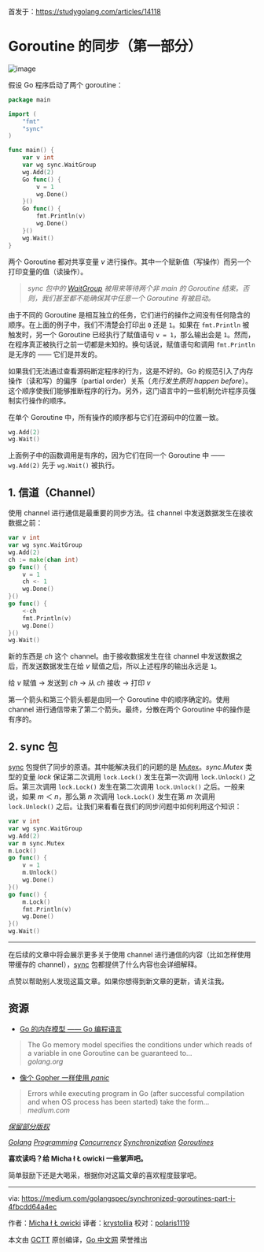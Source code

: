 首发于：https://studygolang.com/articles/14118

# Goroutine 的同步（第一部分）

![image](https://raw.githubusercontent.com/studygolang/gctt-images/master/sync-goroutine/part1.jpeg)

假设 Go 程序启动了两个 goroutine：

```go
package main

import (
    "fmt"
    "sync"
)

func main() {
    var v int
    var wg sync.WaitGroup
    wg.Add(2)
    Go func() {
        v = 1
        wg.Done()
    }()
    Go func() {
        fmt.Println(v)
        wg.Done()
    }()
    wg.Wait()
}
```

两个 Goroutine 都对共享变量 *v* 进行操作。其中一个赋新值（写操作）而另一个打印变量的值（读操作）。

> *sync 包中的 [WaitGroup](https://golang.org/pkg/sync/#WaitGroup) 被用来等待两个非 main 的 Goroutine 结束。否则，我们甚至都不能确保其中任意一个 Goroutine 有被启动。*

由于不同的 Goroutine 是相互独立的任务，它们进行的操作之间没有任何隐含的顺序。在上面的例子中，我们不清楚会打印出 `0` 还是 `1`。如果在 `fmt.Println` 被触发时，另一个 Goroutine 已经执行了赋值语句 `v = 1`，那么输出会是 `1`。然而，在程序真正被执行之前一切都是未知的。换句话说，赋值语句和调用 `fmt.Println` 是无序的 —— 它们是并发的。

如果我们无法通过查看源码断定程序的行为，这是不好的。Go 的规范引入了内存操作（读和写）的偏序（partial order）关系（*先行发生原则* *happen before*）。这个顺序使我们能够推断程序的行为。另外，这门语言中的一些机制允许程序员强制实行操作的顺序。

在单个 Goroutine 中，所有操作的顺序都与它们在源码中的位置一致。

```go
wg.Add(2)
wg.Wait()
```

上面例子中的函数调用是有序的，因为它们在同一个 Goroutine 中 —— `wg.Add(2)` 先于 `wg.Wait()` 被执行。

## 1. 信道（Channel）

使用 channel 进行通信是最重要的同步方法。往 channel 中发送数据发生在接收数据之前：

```go
var v int
var wg sync.WaitGroup
wg.Add(2)
ch := make(chan int)
go func() {
    v = 1
    ch <- 1
    wg.Done()
}()
go func() {
    <-ch
    fmt.Println(v)
    wg.Done()
}()
wg.Wait()
```

新的东西是 *ch* 这个 channel。由于接收数据发生在往 channel 中发送数据之后，而发送数据发生在给 *v* 赋值之后，所以上述程序的输出永远是 `1`。

给 *v* 赋值 → 发送到 *ch* → 从 *ch* 接收 → 打印 *v*

第一个箭头和第三个箭头都是由同一个 Goroutine 中的顺序确定的。使用 channel 进行通信带来了第二个箭头。最终，分散在两个 Goroutine 中的操作是有序的。

## 2. sync 包

[sync](https://golang.org/pkg/sync/) 包提供了同步的原语。其中能解决我们的问题的是 [Mutex](https://golang.org/pkg/sync/#Mutex)。*sync.Mutex* 类型的变量 *lock* 保证第二次调用 `lock.Lock()` 发生在第一次调用 `lock.Unlock()` 之后。第三次调用 `lock.Lock()` 发生在第二次调用 `lock.Unlock()` 之后。一般来说，如果 *m* ＜ *n*，那么第 *n* 次调用 `lock.Lock()` 发生在第 *m* 次调用 `lock.Unlock()` 之后。让我们来看看在我们的同步问题中如何利用这个知识：

```go
var v int
var wg sync.WaitGroup
wg.Add(2)
var m sync.Mutex
m.Lock()
go func() {
    v = 1
    m.Unlock()
    wg.Done()
}()
go func() {
    m.Lock()
    fmt.Println(v)
    wg.Done()
}()
wg.Wait()
```

---

在后续的文章中将会展示更多关于使用 channel 进行通信的内容（比如怎样使用带缓存的 channel），[sync](https://golang.org/pkg/sync/) 包都提供了什么内容也会详细解释。

点赞以帮助别人发现这篇文章。如果你想得到新文章的更新，请关注我。

## 资源

- [Go 的内存模型 —— Go 编程语言](https://golang.org/ref/mem)
>The Go memory model specifies the conditions under which reads of a variable in one Goroutine can be guaranteed to…
<br>*golang.org*

- [像个 Gopher 一样使用 *panic*](https://medium.com/golangspec/panicking-like-a-gopher-367a9ce04bb8)
> Errors while executing program in Go (after successful compilation and when OS process has been started) take the form…
<br>*medium.com*

*[保留部分版权](http://creativecommons.org/licenses/by/4.0/)*

*[Golang](https://medium.com/tag/golang?source=post)*
*[Programming](https://medium.com/tag/programming?source=post)*
*[Concurrency](https://medium.com/tag/concurrency?source=post)*
*[Synchronization](https://medium.com/tag/synchronization?source=post)*
*[Goroutines](https://medium.com/tag/goroutines?source=post)*

**喜欢读吗？给 Micha ł Ł owicki 一些掌声吧。**

简单鼓励下还是大喝采，根据你对这篇文章的喜欢程度鼓掌吧。

---

via: https://medium.com/golangspec/synchronized-goroutines-part-i-4fbcdd64a4ec

作者：[Micha ł Ł owicki](https://medium.com/@mlowicki)
译者：[krystollia](https://github.com/krystollia)
校对：[polaris1119](https://github.com/polaris1119)

本文由 [GCTT](https://github.com/studygolang/GCTT) 原创编译，[Go 中文网](https://studygolang.com/) 荣誉推出

